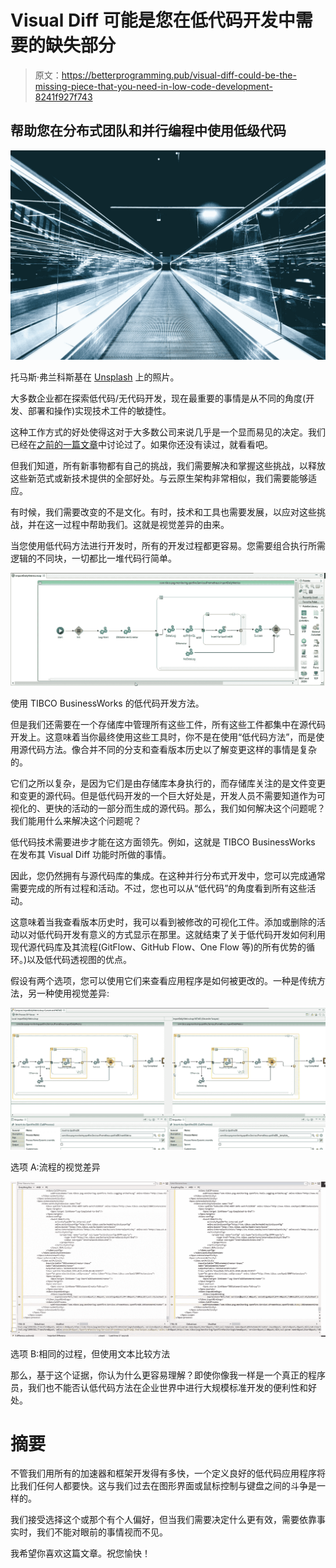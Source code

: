 # Visual Diff 可能是您在低代码开发中需要的缺失部分

> 原文：<https://betterprogramming.pub/visual-diff-could-be-the-missing-piece-that-you-need-in-low-code-development-8241f927f743>

## 帮助您在分布式团队和并行编程中使用低级代码

![](img/da81f3b78d08b6c70f10a9de05e3d069.png)

托马斯·弗兰科斯基在 [Unsplash](https://unsplash.com?utm_source=medium&utm_medium=referral) 上的照片。

大多数企业都在探索低代码/无代码开发，现在最重要的事情是从不同的角度(开发、部署和操作)实现技术工件的敏捷性。

这种工作方式的好处使得这对于大多数公司来说几乎是一个显而易见的决定。我们已经在[之前的一篇文章](https://medium.com/the-innovation/four-reasons-that-low-code-applications-can-help-you-to-boost-your-productivity-f162e77fa108)中讨论过了。如果你还没有读过，就看看吧。

但我们知道，所有新事物都有自己的挑战，我们需要解决和掌握这些挑战，以释放这些新范式或新技术提供的全部好处。与云原生架构非常相似，我们需要能够适应。

有时候，我们需要改变的不是文化。有时，技术和工具也需要发展，以应对这些挑战，并在这一过程中帮助我们。这就是视觉差异的由来。

当您使用低代码方法进行开发时，所有的开发过程都更容易。您需要组合执行所需逻辑的不同块，一切都比一堆代码行简单。

![](img/f99bb271b44446e4fc1855074a2bd1e0.png)

使用 TIBCO BusinessWorks 的低代码开发方法。

但是我们还需要在一个存储库中管理所有这些工件，所有这些工件都集中在源代码开发上。这意味着当你最终使用这些工具时，你不是在使用“低代码方法”，而是使用源代码方法。像合并不同的分支和查看版本历史以了解变更这样的事情是复杂的。

它们之所以复杂，是因为它们是由存储库本身执行的，而存储库关注的是文件变更和变更的源代码。但是低代码开发的一个巨大好处是，开发人员不需要知道作为可视化的、更快的活动的一部分而生成的源代码。那么，我们如何解决这个问题呢？我们能用什么来解决这个问题呢？

低代码技术需要进步才能在这方面领先。例如，这就是 TIBCO BusinessWorks 在发布其 Visual Diff 功能时所做的事情。

因此，您仍然拥有与源代码库的集成。在这种并行分布式开发中，您可以完成通常需要完成的所有过程和活动。不过，您也可以从“低代码”的角度看到所有这些活动。

这意味着当我查看版本历史时，我可以看到被修改的可视化工件。添加或删除的活动以对低代码开发有意义的方式显示在那里。这就结束了关于低代码开发如何利用现代源代码库及其流程(GitFlow、GitHub Flow、One Flow 等)的所有优势的循环。)以及低代码透视图的优点。

假设有两个选项，您可以使用它们来查看应用程序是如何被更改的。一种是传统方法，另一种使用视觉差异:

![](img/acc2c60fbed8d32db4605c2b0fe96f28.png)

选项 A:流程的视觉差异

![](img/6daa31c33d890ee1949c87c7ae4f54a5.png)

选项 B:相同的过程，但使用文本比较方法

那么，基于这个证据，你认为什么更容易理解？即使你像我一样是一个真正的程序员，我们也不能否认低代码方法在企业世界中进行大规模标准开发的便利性和好处。

# 摘要

不管我们用所有的加速器和框架开发得有多快，一个定义良好的低代码应用程序将比我们任何人都要快。这与我们过去在图形界面或鼠标控制与键盘之间的斗争是一样的。

我们接受选择这个或那个有个人偏好，但当我们需要决定什么更有效，需要依靠事实时，我们不能对眼前的事情视而不见。

我希望你喜欢这篇文章。祝您愉快！